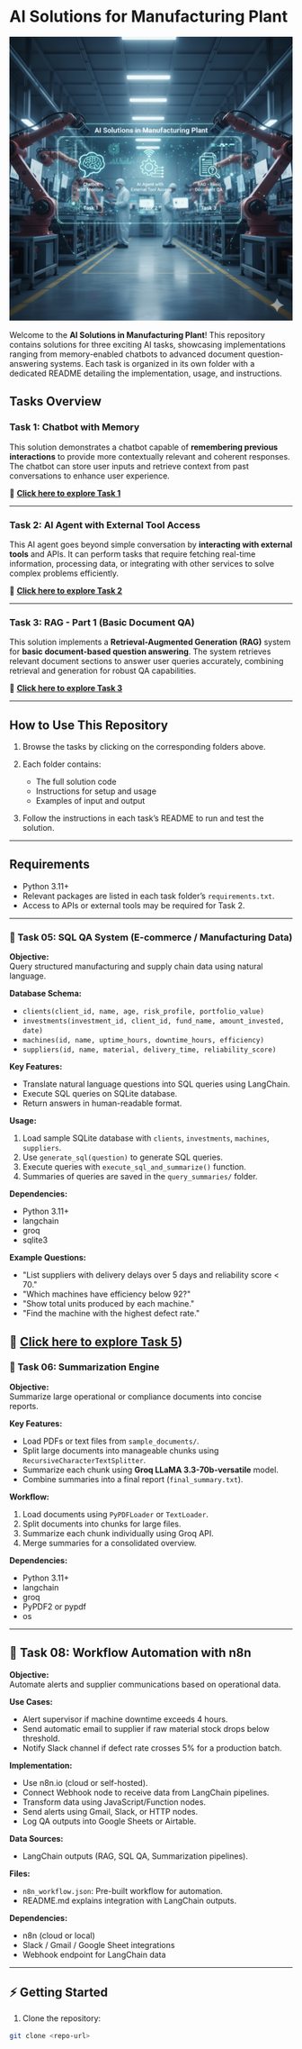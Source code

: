# AI Solutions for Manufacturing Plant
![alt text](Home.png)

Welcome to the **AI Solutions in Manufacturing Plant**! This repository contains solutions for three exciting AI tasks, showcasing implementations ranging from memory-enabled chatbots to advanced document question-answering systems. Each task is organized in its own folder with a dedicated README detailing the implementation, usage, and instructions.

## Tasks Overview

### **Task 1: Chatbot with Memory**

This solution demonstrates a chatbot capable of **remembering previous interactions** to provide more contextually relevant and coherent responses. The chatbot can store user inputs and retrieve context from past conversations to enhance user experience.

📂 **[Click here to explore Task 1](https://github.com/GautamAnandDS/Manufacturing-Plant-AI-Solutions/tree/master/Task%201%20Chatbot%20with%20memory)**

---

### **Task 2: AI Agent with External Tool Access**

This AI agent goes beyond simple conversation by **interacting with external tools** and APIs. It can perform tasks that require fetching real-time information, processing data, or integrating with other services to solve complex problems efficiently.

📂 **[Click here to explore Task 2](https://github.com/GautamAnandDS/Manufacturing-Plant-AI-Solutions/tree/master/Task%202%20AI%20Agent%20with%20External%20Tool%20Access)**

---

### **Task 3: RAG - Part 1 (Basic Document QA)**

This solution implements a **Retrieval-Augmented Generation (RAG)** system for **basic document-based question answering**. The system retrieves relevant document sections to answer user queries accurately, combining retrieval and generation for robust QA capabilities.

📂 **[Click here to explore Task 3](https://github.com/GautamAnandDS/Manufacturing-Plant-AI-Solutions/tree/master/Task%203%20RAG%20-%20Part%201%20(Basic%20Document%20QA))**

---

## How to Use This Repository

1. Browse the tasks by clicking on the corresponding folders above.
2. Each folder contains:

   * The full solution code
   * Instructions for setup and usage
   * Examples of input and output
3. Follow the instructions in each task’s README to run and test the solution.

---

## Requirements

* Python 3.11+
* Relevant packages are listed in each task folder’s `requirements.txt`.
* Access to APIs or external tools may be required for Task 2.

---

### 📁 Task 05: SQL QA System (E-commerce / Manufacturing Data)

**Objective:**  
Query structured manufacturing and supply chain data using natural language.

**Database Schema:**
- `clients(client_id, name, age, risk_profile, portfolio_value)`
- `investments(investment_id, client_id, fund_name, amount_invested, date)`
- `machines(id, name, uptime_hours, downtime_hours, efficiency)`
- `suppliers(id, name, material, delivery_time, reliability_score)`

**Key Features:**
- Translate natural language questions into SQL queries using LangChain.
- Execute SQL queries on SQLite database.
- Return answers in human-readable format.

**Usage:**
1. Load sample SQLite database with `clients`, `investments`, `machines`, `suppliers`.
2. Use `generate_sql(question)` to generate SQL queries.
3. Execute queries with `execute_sql_and_summarize()` function.
4. Summaries of queries are saved in the `query_summaries/` folder.

**Dependencies:**
- Python 3.11+
- langchain
- groq
- sqlite3

**Example Questions:**
- "List suppliers with delivery delays over 5 days and reliability score < 70."
- "Which machines have efficiency below 92?"
- "Show total units produced by each machine."
- "Find the machine with the highest defect rate."
  
📂 **[Click here to explore Task 5](https://github.com/surajsamm/gg/tree/main/task-05-SQL%20QA%20System))**
---

### 📁 Task 06: Summarization Engine

**Objective:**  
Summarize large operational or compliance documents into concise reports.

**Key Features:**
- Load PDFs or text files from `sample_documents/`.
- Split large documents into manageable chunks using `RecursiveCharacterTextSplitter`.
- Summarize each chunk using **Groq LLaMA 3.3-70b-versatile** model.
- Combine summaries into a final report (`final_summary.txt`).

**Workflow:**
1. Load documents using `PyPDFLoader` or `TextLoader`.
2. Split documents into chunks for large files.
3. Summarize each chunk individually using Groq API.
4. Merge summaries for a consolidated overview.

**Dependencies:**
- Python 3.11+
- langchain
- groq
- PyPDF2 or pypdf
- os

---

## 📁 Task 08: Workflow Automation with n8n

**Objective:**  
Automate alerts and supplier communications based on operational data.

**Use Cases:**
- Alert supervisor if machine downtime exceeds 4 hours.
- Send automatic email to supplier if raw material stock drops below threshold.
- Notify Slack channel if defect rate crosses 5% for a production batch.

**Implementation:**
- Use n8n.io (cloud or self-hosted).
- Connect Webhook node to receive data from LangChain pipelines.
- Transform data using JavaScript/Function nodes.
- Send alerts using Gmail, Slack, or HTTP nodes.
- Log QA outputs into Google Sheets or Airtable.

**Data Sources:**
- LangChain outputs (RAG, SQL QA, Summarization pipelines).

**Files:**
- `n8n_workflow.json`: Pre-built workflow for automation.
- README.md explains integration with LangChain outputs.

**Dependencies:**
- n8n (cloud or local)
- Slack / Gmail / Google Sheet integrations
- Webhook endpoint for LangChain data

---

## ⚡ Getting Started

1. Clone the repository:
```bash
git clone <repo-url>

